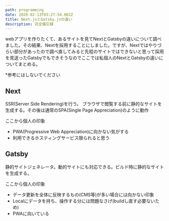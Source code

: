 ```yaml
---
path: programming
date: 2020-02-13T03:27:54.062Z
title: Next.jsとGatsby.jsの違い
description: 完全備忘録
---
```

webアプリを作りたくて、あるサイトを見てNextとGatsbyの違いについて調べました。その結果、Nextを採用することにしました。ですが、Nextではやりづらい部分があったので調べ直してみると先程のサイトではできないと思って採用を見送ったGatsbyでもできそうなのでここでは私個人のNextとGatsbyの違いについてまとめる。


*参考にはしないでください


## Next
SSR(Server Side Rendering)を行う。
ブラウザで閲覧する前に静的なサイトを生成する。その後は通常のSPA(Single Page Appreciation)のように動作


ここから個人の印象
- PWA(Progressive Web Appreciation)に向かない気がする
- 利用できるホスティングサービス限られると思う


## Gatsby
静的サイトジェネレータ。動的サイトにも対応できる。ビルド時に静的なサイトを生成する。

ここから個人の印象
- データ更新を全体に反映するもの(CMS等)が多い場合には向かない印象
- Localにデータを持ち、操作する分には問題なさげ(buildし直す必要ないため)
- PWAに向いている


